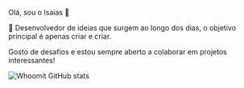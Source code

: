 
Olá, sou o Isaias 👋

🚀 Desenvolvedor de ideias que surgem ao longo dos dias, o objetivo principal é apenas criar e criar.

Gosto de desafios e estou sempre aberto a colaborar em projetos interessantes!



![Whoomit GitHub stats](https://github-readme-stats.vercel.app/api?username=Whoomit&show_icons=true&theme=radical)

